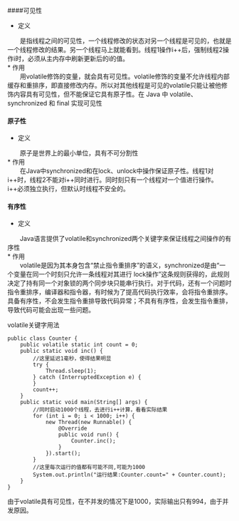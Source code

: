 ####可见性
* 定义
<div style="text-indent:2em">是指线程之间的可见性，一个线程修改的状态对另一个线程是可见的，也就是一个线程修改的结果。另一个线程马上就能看到。线程1操作i++后，强制线程2操作i时，必须从主内存中刷新更新后的i的值。</div>
* 作用
<div style="text-indent:2em">用volatile修饰的变量，就会具有可见性。volatile修饰的变量不允许线程内部缓存和重排序，即直接修改内存。所以对其他线程是可见的volatile只能让被他修饰内容具有可见性，但不能保证它具有原子性。在 Java 中 volatile、synchronized 和 final 实现可见性</div>

#### 原子性
* 定义
<div style="text-indent:2em">原子是世界上的最小单位，具有不可分割性</div>
* 作用
<div style="text-indent:2em">在Java中synchronized和在lock、unlock中操作保证原子性。线程1对i++时，线程2不能对i++同时进行。同时刻只有一个线程对一个值进行操作。i++必须独立执行，但默认时线程不安全的。</div>
   

#### 有序性
* 定义
<div style="text-indent:2em">Java语言提供了volatile和synchronized两个关键字来保证线程之间操作的有序性</div>
* 作用
<div style="text-indent:2em">volatile是因为其本身包含“禁止指令重排序”的语义，synchronized是由“一个变量在同一个时刻只允许一条线程对其进行 lock操作”这条规则获得的，此规则决定了持有同一个对象锁的两个同步块只能串行执行。对于代码，还有一个问题时指令重排序，编译器和指令器，有时候为了提高代码执行效率，会将指令重排序。具备有序性，不会发生指令重排导致代码异常；不具有有序性，会发生指令重排，导致代码可能会出现一些问题。</div>
    
volatile关键字用法
```
public class Counter { 
    public volatile static int count = 0; 
    public static void inc() { 
        //这里延迟1毫秒，使得结果明显 
        try { 
            Thread.sleep(1); 
        } catch (InterruptedException e) { 
        } 
        count++; 
    } 
    public static void main(String[] args) { 
        //同时启动1000个线程，去进行i++计算，看看实际结果 
        for (int i = 0; i < 1000; i++) { 
            new Thread(new Runnable() { 
                @Override
                public void run() { 
                    Counter.inc(); 
                } 
            }).start(); 
        } 
        //这里每次运行的值都有可能不同,可能为1000 
        System.out.println("运行结果:Counter.count=" + Counter.count); 
    } 
}
```
由于volatile具有可见性，在不并发的情况下是1000，实际输出只有994，由于并发原因。